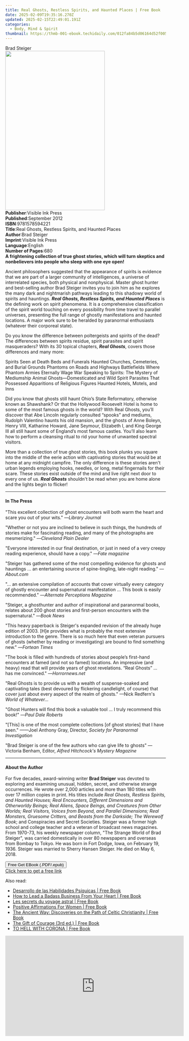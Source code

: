 ```yaml
---
title: Real Ghosts, Restless Spirits, and Haunted Places | Free Book
date: 2025-02-09T19:35:16.270Z
updated: 2025-02-15T22:49:01.191Z
categories:
  - Body, Mind & Spirit
thumbnail: https://thmb-001-ebook.techidaily.com/012fa84b5d06164d52f00543db7e5bfc0f058ccbd270756cad3455b75e0de936.jpg
---
```

<main id="book-container">
  <div class="flex flex-col">
    <div class="book-brief flex-1 py-6 px-4 sm:p-6 md:py-10 md:px-8">
      <!-- brief-->
      <div class="book-brief-main">Brad Steiger</div>
    </div>
    <div
      class="book-meta-info flex-1 grid gap-4 col-start-1 col-end-3 row-start-1 sm:mb-6 sm:grid-cols-4 lg:gap-6 lg:col-start-2 lg:row-end-6 lg:row-span-6 lg:mb-0"
    >
      <div
        class="book-meta-info-left place-content-center mt-4 p-4 text-sm leading-6 col-start-2 col-span-2 dark:text-slate-400"
      >
        <img
          class="w-full h-500 object-cover rounded-lg sm:h-255 sm:col-span-2 lg:col-span-full"
          src="https://img-001-ebook.techidaily.com/0038a6f1a327ab176e38926a8e5de0afe68805c374860dbd5192919ba46a7870.jpg"
          alt=""
          width="312"
          height="500"
        />
      </div>
      <div
        class="book-meta-info-right mt-2 col-start-1 row-start-2 col-span-3 self-center"
      >
        <!-- meta data  -->
        <div class="flex flex-col px-4 md:px-8">
          <div class="flex-1">
            <strong>Publisher</strong>:<span class="px-2"
              >Visible Ink Press</span
            >
          </div>
          <div class="flex-1">
            <strong>Published</strong>:<span class="px-2">September 2012</span>
          </div>
          <div class="flex-1">
            <strong>ISBN</strong>:<span class="px-2">9781578594221</span>
          </div>
          <div class="flex-1">
            <strong>Title</strong>:<span class="px-2"
              >Real Ghosts, Restless Spirits, and Haunted Places</span
            >
          </div>
          <div class="flex-1">
            <strong>Author</strong>:<span class="px-2">Brad Steiger</span>
          </div>
          <div class="flex-1">
            <strong>Imprint</strong>:<span class="px-2">Visible Ink Press</span>
          </div>
          <div class="flex-1">
            <strong>Language</strong>:<span class="px-2">English</span>
          </div>
          <div class="flex-1">
            <strong>Number of Pages</strong>:<span class="px-2">680</span>
          </div>
        </div>
      </div>
    </div>
    <div class="book-description flex-1 py-6 px-4 sm:p-6 md:py-10 md:px-8">
      <div class="book-description-main">
        <div accordion-content="" id="description">
          <b
            >A frightening collection of true ghost stories, which will turn
            skeptics and nonbelievers into people who sleep with one eye
            open!</b
          >
          <p>
            Ancient philosophers suggested that the appearance of spirits is
            evidence that we are part of a larger community of intelligences, a
            universe of interrelated species, both physical and nonphysical.
            Master ghost hunter and best-selling author Brad Steiger invites you
            to join him as he explores the many dark and nightmarish pathways
            leading to this shadowy world of spirits and hauntings.
            <b><i>Real Ghosts, Restless Spirits, and Haunted Places</i></b> is
            the defining work on spirit phenomena. It is a comprehensive
            classification of the spirit world touching on every possibility
            from time travel to parallel universes, presenting the full range of
            ghostly manifestations and haunted locations. A major work sure to
            be heralded by paranormal enthusiasts (whatever their corporeal
            state).
          </p>
          <p>
            Do you know the difference between poltergeists and spirits of the
            dead? The differences between spirits residue, spirit parasites and
            spirit masqueraders? With its 30 topical chapters,
            <i><b>Real Ghosts</b></i
            >, covers those differences and many more:
          </p>
          Spirits Seen at Death Beds and Funerals Haunted Churches, Cemeteries,
          and Burial Grounds Phantoms on Roads and Highways Battlefields Where
          Phantom Armies Eternally Wage War Speaking to Spirits: The Mystery of
          Mediumship Animal Ghosts—Domesticated and Wild Spirit Parasites That
          Possessed Apparitions of Religious Figures Haunted Hotels, Motels, and
          Inns
          <p>
            Did you know that ghosts still haunt Ohio’s State Reformatory,
            otherwise known as Shawshank? Or that the Hollywood Roosevelt Hotel
            is home to some of the most famous ghosts in the world? With Real
            Ghosts, you’ll discover that Abe Lincoln regularly consulted
            “spooks” and mediums, Rudolph Valentino haunts his old mansion, and
            the ghosts of Anne Boleyn, Henry VIII, Katharine Howard, Jane
            Seymour, Elizabeth I, and King George III all still haunt some of
            England’s most famous castles. You’ll also learn how to perform a
            cleansing ritual to rid your home of unwanted spectral visitors.
          </p>
          <p>
            More than a collection of true ghost stories, this book plunks you
            square into the middle of the eerie action with captivating stories
            that would be at home at any midnight campfire. The only difference
            is these stories aren't urban legends employing hooks, needles, or
            long, metal fingernails for their scare. These stories exist outside
            of the mind and live right next door to every one of us.
            <b><i>Real Ghosts</i></b> shouldn't be read when you are home alone
            and the lights begin to flicker!
          </p>
        </div>
        <div class="accordion-fader"></div>
      </div>
    </div>
    <div class="book-excerpts flex-1 py-6 px-4 sm:p-6 md:py-10 md:px-8">
      <!-- excerpts-->
      <div class="book-excerpts-main">
        <hr />
        <h4 class="placeholder placeholder-heading">
          <span>In The Press</span>
        </h4>
        <p>
          "This excellent collection of ghost encounters will both warm the
          heart and scare you out of your wits." —<i>Library Journal</i>
        </p>
        <p>
          "Whether or not you are inclined to believe in such things, the
          hundreds of stories make for fascinating reading, and many of the
          photographs are mesmerizing." —<i>Cleveland Plain Dealer</i>
        </p>
        <p>
          "Everyone interested in our final destination, or just in need of a
          very creepy reading experience, should have a copy." —<i
            >Fate magazine</i
          >
        </p>
        <p>
          "Steiger has gathered some of the most compelling evidence for ghosts
          and hauntings ... an entertaining source of spine-tingling, late-night
          reading." —<i>About.com</i>
        </p>
        <p>
          "… an extensive compilation of accounts that cover virtually every
          category of ghostly encounter and supernatural manifestation … This
          book is easily recommended." —<i>Alternate Perceptions Magazine</i>
        </p>
        <p>
          "Steiger, a ghosthunter and author of inspirational and paranormal
          books, relates about 200 ghost stories and first-person encounters
          with the supernatural." —<i>Book News</i>
        </p>
        <p>
          "This heavy paperback is Steiger's expanded revision of the already
          huge edition of 2003. [H]e provides what is probably the most
          extensive introduction to the genre. There is so much here that even
          veteran pursuers of ghosts (whether by reading or investigating) are
          bound to find something new." —<i>Fortean Times</i>
        </p>
        <p>
          "The book is filled with hundreds of stories about people’s first-hand
          encounters at famed (and not so famed) locations. An impressive (and
          heavy) read that will provide years of ghost revelations. “Real
          Ghosts” … has me convinced." —<i>Horrornews.net</i>
        </p>
        <p>
          "Real Ghosts is to provide us with a wealth of suspense-soaked and
          captivating tales (best devoured by flickering candlelight, of course)
          that cover just about every aspect of the realm of ghosts." —Nick
          Redfern's <i>World of Whatever…</i>
        </p>
        <p>
          "Ghost Hunters will find this book a valuable tool ... I truly
          recommend this book!" —<i>Paul Dale Roberts</i>
        </p>
        <p>
          "[This] is one of the most complete collections [of ghost stories]
          that I have seen." ——Joel Anthony Gray, Director,
          <i>Society for Paranormal Investigation</i>
        </p>
        <p>
          "Brad Steiger is one of the few authors who can give life to ghosts"
          —Victoria Benham, Editor, <i>Alfred Hitchcock's Mystery Magazine</i>
        </p>
        <p></p>
      </div>
    </div>
    <div class="book-about-author flex-1 py-6 px-4 sm:p-6 md:py-10 md:px-8">
      <!-- about author-->
      <div class="book-main-author-main">
        <hr />
        <h4 class="placeholder placeholder-heading">
          <span>About the Author</span>
        </h4>
        <p>
          For five decades, award-winning writer <b>Brad Steiger</b> was devoted
          to exploring and examining unusual, hidden, secret, and otherwise
          strange occurrences. He wrote over 2,000 articles and more than 180
          titles with over 17 million copies in print. His titles include
          <i
            >Real Ghosts, Restless Spirits, and Haunted Houses; Real Encounters,
            Different Dimensions and Otherworldy Beings; Real Aliens, Space
            Beings, and Creatures from Other Worlds; Real Visitors, Voices from
            Beyond, and Parallel Dimensions; Real Monsters, Gruesome Critters,
            and Beasts from the Darkside; The Werewolf Book</i
          >; and Conspiracies and Secret Societies. Steiger was a former high
          school and college teacher and a veteran of broadcast news magazines.
          From 1970-73, his weekly newspaper column, "The Strange World of Brad
          Steiger", was carried domestically in over 80 newspapers and overseas
          from Bombay to Tokyo. He was born in Fort Dodge, Iowa, on February 19,
          1936. Steiger was married to Sherry Hansen Steiger. He died on May 6,
          2018.
        </p>
      </div>
    </div>
    <div class="book-free-get flex-1 py-6 px-4 sm:p-6 md:py-10 md:px-8">
      <button
        id="btn-free-get"
        class="bg-blue-500 hover:bg-blue-700 text-white font-bold py-2 px-4 rounded"
      >
        Free Get EBook (.PDF/.epub)
      </button>
      <div id="countdown-display" class="px-2 text-lg mt-2"></div>
      <a
        id="free-link"
        class="hidden bg-blue-500 hover:bg-blue-700 text-white font-bold py-2 px-4 rounded"
        href="https://www.ebooks.com/en-us/book/96489645/real-ghosts-restless-spirits-and-haunted-places/brad-steiger/"
        target="_blank"
        >Click here to get a free link</a
      >
    </div>
    <script>
      let countdownTime = 0;
      let countdownInterval = null;
      document
        .getElementById('btn-free-get')
        .addEventListener('click', startCountdown);
      function startCountdown() {
        countdownTime = new Date().getTime() + 60000 * 3;
        countdownInterval = setInterval(updateCountdown, 1000);
        document.getElementById('btn-free-get').disabled = true;
        document
          .getElementById('btn-free-get')
          .classList.add('bg-gray-500', 'cursor-not-allowed');
      }
      function updateCountdown() {
        let currentTime = new Date().getTime();
        let timeLeft = countdownTime - currentTime;
        let secondsLeft = Math.floor(timeLeft / 1000);
        document.getElementById('countdown-display').innerHTML =
          `Remaining time: ${secondsLeft} seconds.`;
        if (secondsLeft <= 0) {
          clearInterval(countdownInterval);
          document.getElementById('btn-free-get').classList.add('hidden');
          document.getElementById('free-link').classList.remove('hidden');
          document.getElementById('countdown-display').innerHTML = '';
        }
      }
    </script>
  </div>
</main>

<ins class="adsbygoogle"
      style="display:block"
      data-ad-client="ca-pub-7571918770474297"
      data-ad-slot="8358498916"
      data-ad-format="auto"
      data-full-width-responsive="true"></ins>
    

<span class="atpl-alsoreadstyle">Also read:</span>
<div><ul>
<li><a href="https://novels-ebooks.techidaily.com/210127780-9781761035470-desarrollo-de-las-habilidades-psiquicas/"><u>Desarrollo de las Habilidades Psíquicas | Free Book</u></a></li>
<li><a href="https://novels-ebooks.techidaily.com/210127374-9781789046373-how-to-lead-a-badass-business-from-your-heart/"><u>How to Lead a Badass Business From Your Heart | Free Book</u></a></li>
<li><a href="https://novels-ebooks.techidaily.com/210127709-9782824633855-les-secrets-du-voyage-astral/"><u>Les secrets du voyage astral | Free Book</u></a></li>
<li><a href="https://novels-ebooks.techidaily.com/210127151-9781087909561-positive-affirmations-for-women/"><u>Positive Affirmations For Women | Free Book</u></a></li>
<li><a href="https://novels-ebooks.techidaily.com/210127370-9781506460468-the-ancient-way-discoveries-on-the-path-of-celtic-christianity/"><u>The Ancient Way: Discoveries on the Path of Celtic Christianity | Free Book</u></a></li>
<li><a href="https://novels-ebooks.techidaily.com/210127143-9781950241835-the-gift-of-courage-3rd-ed/"><u>The Gift of Courage (3rd ed.) | Free Book</u></a></li>
<li><a href="https://novels-ebooks.techidaily.com/210127799-9781087915005-to-hell-with-corona/"><u>TO HELL WITH CORONA | Free Book</u></a></li>
</ul></div>

<!-- affiliate ads begin -->
<iframe width="560" height="315" src="https://www.youtube.com/embed/qfCSLAhd4FY?si=CUBztmilaeAwl1lw" title="YouTube video player" frameborder="0" allow="accelerometer; autoplay; clipboard-write; encrypted-media; gyroscope; picture-in-picture; web-share" referrerpolicy="strict-origin-when-cross-origin" allowfullscreen></iframe>
<!-- affiliate ads end -->

